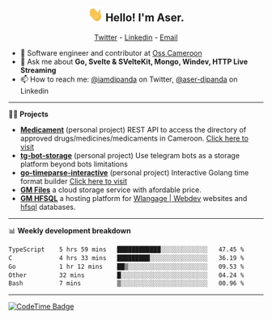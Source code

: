 <h2 align="center"> <img src="https://github.com/gabriel-TheCode/gabriel-TheCode/blob/master/gifs/Hi.gif" width="30px"> Hello! I'm Aser.</h2>
<p align="center">
  <a href="https://twitter.com/iamdipanda">Twitter</a> - 
  <a href="https://www.linkedin.com/in/aser-dipanda/">Linkedin</a> -
  <a href="mailto:aserdipanda@gmail.com">Email</a>
</p>


- 🔭 Software engineer and contributor at [Oss Cameroon](https://github.com/osscameroon)
- 💬 Ask me about **Go, Svelte & SVelteKit, Mongo, Windev, HTTP Live Streaming**
- 📫 How to reach me: [@iamdipanda](https://twitter.com/iamdipanda) on Twitter, [@aser-dipanda](https://www.linkedin.com/in/aser-dipanda/) on Linkedin

-------

👨‍💻 **Projects**

- **[Medicament](https://github.com/DipandaAser/medicaments-cm)** (personal project) REST API to access the directory of approved drugs/medicines/medicaments in Cameroon. [Click here to visit](https://docs.medicament.cm)
- **[tg-bot-storage](https://github.com/DipandaAser/tg-bot-storage)** (personal project) Use telegram bots as a storage platform beyond bots limitations 
- **[go-timeparse-interactive](https://github.com/DipandaAser/go-timeparse-interactive)** (personal project) Interactive Golang time format builder [Click here to visit](https://dipandaaser.github.io/go-timeparse-interactive)
- **[GM Files](https://gamesmania.io)** a cloud storage service with afordable price.
- **[GM HFSQL](https://gamesmania.io)** a hosting platform for [Wlangage | Webdev](https://pcsoft.fr/webdev/index.html) websites and [hfsql](https://pcsoft.fr/accueilpub/hfsql.htm) databases.
-------

📊 **Weekly development breakdown**

<!--START_SECTION:waka-->

```txt
TypeScript    5 hrs 59 mins   ████████████░░░░░░░░░░░░░   47.45 %
C             4 hrs 33 mins   █████████░░░░░░░░░░░░░░░░   36.19 %
Go            1 hr 12 mins    ██▒░░░░░░░░░░░░░░░░░░░░░░   09.53 %
Other         32 mins         █░░░░░░░░░░░░░░░░░░░░░░░░   04.24 %
Bash          7 mins          ▒░░░░░░░░░░░░░░░░░░░░░░░░   00.96 %
```

<!--END_SECTION:waka-->

-------

[![CodeTime Badge](https://img.shields.io/endpoint?style=social&color=222&url=https%3A%2F%2Fapi.codetime.dev%2Fshield%3Fid%3D4232%26project%3D%26in=0)](https://codetime.dev)
